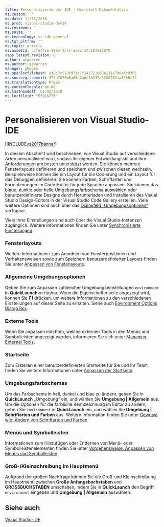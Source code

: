 ```yaml
---
title: Personalisieren der IDE | Microsoft-Dokumentation
ms.custom: ''
ms.date: 11/15/2016
ms.prod: visual-studio-dev14
ms.reviewer: ''
ms.suite: ''
ms.technology: vs-ide-general
ms.tgt_pltfrm: ''
ms.topic: article
ms.assetid: c2fec4ce-3885-4c4c-ace2-14c197e11079
caps.latest.revision: 8
author: gewarren
ms.author: gewarren
manager: ghogen
ms.openlocfilehash: e38c7c578fd23e1f141721868a111e796afc9365
ms.sourcegitcommit: 37fb7075b0a65d2add3b137a5230767aa3266c74
ms.translationtype: MTE95
ms.contentlocale: de-DE
ms.lasthandoff: 01/02/2019
ms.locfileid: "53916773"
---
```

# <a name="personalizing-the-visual-studio-ide"></a>Personalisieren von Visual Studio-IDE
[!INCLUDE[vs2017banner](../includes/vs2017banner.md)]

In diesem Abschnitt wird beschrieben, wie Visual Studio auf verschiedene Arten personalisiert wird, sodass Ihr eigener Entwicklungsstil und Ihre Anforderungen am besten unterstützt werden. Sie können mehrere Fensterlayouts definieren und speichern und zwischen diesen wechseln. Beispielsweise können Sie ein Layout für die Codierung und ein Layout für das Debuggen definieren. Sie können Farben, Schriftarten und Formatierungen im Code-Editor für jede Sprache anpassen. Sie können das blaue, dunkle oder helle Umgebungsfarbschema auswählen oder benutzerdefinierte Designs durch Herunterladen und Installieren des Visual Studio Design-Editors in der Visual Studio Code Gallery erstellen. Viele weitere Optionen sind auch über das [Dialogfeld „Umgebungsoptionen“](../ide/reference/environment-options-dialog-box.md) verfügbar.

 Viele Ihrer Einstellungen sind auch über die Visual Studio-Instanzen zugänglich. Weitere Informationen finden Sie unter [Synchronisierte Einstellungen](../ide/synchronized-settings-in-visual-studio.md).

### <a name="window-layouts"></a>Fensterlayouts
 Weitere Informationen zum Anordnen von Fensterpositionen und Verhaltensweisen sowie zum Speichern benutzerdefinierter Layouts finden Sie unter [ Anpassen von Fensterlayouts](../ide/customizing-window-layouts-in-visual-studio.md).

### <a name="general-environment-options"></a>Allgemeine Umgebungsoptionen
 Geben Sie zum Anpassen zahlreicher Umgebungseinstellungen `environment` in **QuickLaunch**verfügbar. Wenn die Eigenschaftenseite angezeigt wird, können Sie  **F1** drücken, um weitere Informationen zu den verschiedenen Einstellungen auf dieser Seite zu erhalten. Siehe auch [Environment Options Dialog Box](../ide/reference/environment-options-dialog-box.md).

### <a name="external-tools"></a>Externe Tools
 Wenn Sie anpassen möchten, welche externen Tools in den Menüs und Symbolleisten angezeigt werden, informieren Sie sich unter [Managing External Tools](../ide/managing-external-tools.md).

### <a name="start-page"></a>Startseite
 Zum Erstellen einer benutzerdefinierten Startseite für Sie und Ihr Team finden Sie weitere Informationen unter [Anpassen der Startseite](../ide/customizing-the-start-page-for-visual-studio.md).

### <a name="environment-color-themes"></a>Umgebungsfarbschemas
 Um das Farbschema in hell, dunkel und blau zu ändern, geben Sie in **QuickLaunch** „Umgebung“ ein, und wählen Sie **Umgebung &#124; Allgemein** aus. Um die Optionen für die farbliche Kennzeichnung im Editor zu ändern, geben Sie `environment` in **QuickLaunch** ein, und wählen Sie **Umgebung &#124; Schriftarten und Farben** aus. Weitere Information finden Sie unter [Gewusst wie: Ändern von Schriftarten und Farben](../ide/how-to-change-fonts-and-colors-in-visual-studio.md).

### <a name="menus-and-toolbars"></a>Menüs und Symbolleisten
 Informationen zum Hinzufügen oder Entfernen von Menü- oder Symbolleistenelementen finden Sie unter [Vorgehensweise: Anpassen von Menüs und Symbolleisten](../ide/how-to-customize-menus-and-toolbars-in-visual-studio.md).

### <a name="main-menu-casing"></a>Groß-/Kleinschreibung im Hauptmenü
 Aufgrund der großen Nachfrage können Sie die Groß-und Kleinschreibung im Hauptmenü zwischen **Große Anfangsbuchstaben** und **GROSSBUCHSTABEN** umschalten, indem Sie in **QuickLaunch** den Begriff `environment` eingeben und **Umgebung &#124; Allgemein** auswählen.

## <a name="see-also"></a>Siehe auch
 [Visual Studio-IDE](../ide/visual-studio-ide.md)

